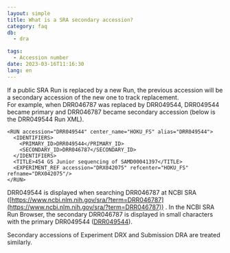 ```yaml
---
layout: simple
title: What is a SRA secondary accession?
category: faq
db:
  - dra

tags: 
  - Accession number
date: 2023-03-16T11:16:30
lang: en
---
```


If a public SRA Run is replaced by a new Run, the previous accession will be a secondary accession of the new one to track replacement.  
For example, when DRR046787 was replaced by DRR049544, 
DRR049544 became primary and DRR046787 became secondary accession (below is the DRR049544 Run XML).

```
<RUN accession="DRR049544" center_name="HOKU_FS" alias="DRR049544">
  <IDENTIFIERS>
    <PRIMARY_ID>DRR049544</PRIMARY_ID>
    <SECONDARY_ID>DRR046787</SECONDARY_ID>
  </IDENTIFIERS>
  <TITLE>454 GS Junior sequencing of SAMD00041397</TITLE>
  <EXPERIMENT_REF accession="DRX042075" refcenter="HOKU_FS" refname="DRX042075"/>
</RUN>
```

DRR049544 is displayed when searching DRR046787 at NCBI SRA ([https://www.ncbi.nlm.nih.gov/sra/?term=DRR046787](https://www.ncbi.nlm.nih.gov/sra/?term=DRR046787))  .
In the NCBI SRA Run Browser, the secondary DRR046787 is displayed in small characters with the primary DRR049544 ([DRR049544](https://trace.ncbi.nlm.nih.gov/Traces/?view=run_browser&acc=DRR049544&display=metadata)).  
  
Secondary accessions of Experiment DRX and Submission DRA are treated similarly.
